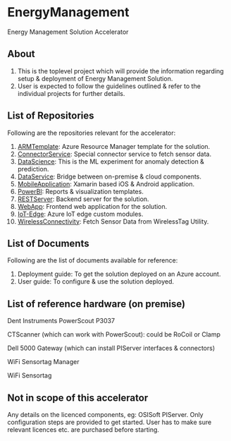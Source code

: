 # EnergyManagement
Energy Management Solution Accelerator

## About
1) This is the toplevel project which will provide the information regarding setup & deployment of Energy Management Solution.
2) User is expected to follow the guidelines outlined & refer to the individual projects for further details.

## List of Repositories
Following are the repositories relevant for the accelerator:

1) [ARMTemplate](https://github.com/MobiliyaTechnologies/ARM-Templates): Azure Resource Manager template for the solution.
2) [ConnectorService](https://github.com/MobiliyaTechnologies/ConnectorService): Special connector service to fetch sensor data.
3) [DataScience](https://github.com/MobiliyaTechnologies/DataScience): This is the ML experiment for anomaly detection & prediction.
4) [DataService](https://github.com/MobiliyaTechnologies/DataService): Bridge between on-premise & cloud components.
5) [MobileApplication](https://github.com/MobiliyaTechnologies/MobileApplication): Xamarin based iOS & Android application.
6) [PowerBI](https://github.com/MobiliyaTechnologies/PowerBI): Reports & visualization templates.
7) [RESTServer](https://github.com/MobiliyaTechnologies/RESTServer): Backend server for the solution.
8) [WebApp](https://github.com/MobiliyaTechnologies/WebApp): Frontend web application for the solution.
9) [IoT-Edge](https://github.com/MobiliyaTechnologies/IoT-Edge): Azure IoT edge custom modules.
10) [WirelessConnectivity](https://github.com/MobiliyaTechnologies/WirelessConnnectivity): Fetch Sensor Data from WirelessTag Utility.

## List of Documents
Following are the list of documents available for reference:

1) Deployment guide: To get the solution deployed on an Azure account.
2) User guide: To configure & use the solution deployed.

## List of reference hardware (on premise)

Dent Instruments PowerScout P3037

CTScanner (which can work with PowerScout): could be RoCoil or Clamp

Dell 5000 Gateway (which can install PIServer interfaces & connectors)

WiFi Sensortag Manager

WiFi Sensortag 

## Not in scope of this accelerator
Any details on the licenced components, eg: OSISoft PIServer. Only configuration steps are provided to get started. User has to make sure relevant licences etc. are purchased before starting.


